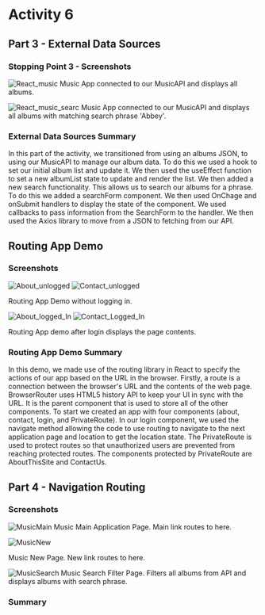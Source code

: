 # Activity 6

## Part 3 - External Data Sources

### Stopping Point 3 - Screenshots
![React_music](ReactMusicAllAlbums.png)
Music App connected to our MusicAPI and displays all albums.

![React_music_searc](ReactAlbumSearch.png)
Music App connected to our MusicAPI and displays all albums with matching search phrase 'Abbey'.


### External Data Sources Summary
  In this part of the activity, we transitioned from using an albums JSON, to using our MusicAPI to manage our album data. To do this we used a hook to set our initial album list and update it. We then used the useEffect function to set a new albumList state to update and render the list. We then added a new search functionality. This allows us to search our albums for a phrase.  To do this we added a searchForm component. We then used OnChage and onSubmit handlers to display the state of the component. We used callbacks to pass information from the SearchForm to the handler. We then used the Axios library to move from a JSON to fetching from our API.

## Routing App Demo 
### Screenshots
![About_unlogged](AboutUnloggedIn.png) ![Contact_unlogged](ContactUnloggedIn.png)


Routing App Demo without logging in. 


![About_logged_In](AboutLoggedIn.png) ![Contact_Logged_In](ContactLoggedIn.png)


Routing App demo after login displays the page contents.

### Routing App Demo Summary
  In this demo, we made use of the routing library in React to specify the actions of our app based on the URL in the browser. Firstly, a route is a connection between the browser's URL and the contents of the web page. BrowserRouter uses HTML5 history API to keep your UI in sync with the URL. It is the parent component that is used to store all of the other components. To start we created an app with four components (about, contact, login, and PrivateRoute). In our login component, we used the navigate method allowing the code to use routing to navigate to the next application page and location to get the location state. The PrivateRoute is used to protect routes so that unauthorized users are prevented from reaching protected routes. The components protected by PrivateRoute are AboutThisSite and ContactUs.

## Part 4 - Navigation Routing
### Screenshots
![MusicMain](MusicMain.png)
Music Main Application Page. Main link routes to here.

![MusicNew](MusicNew.png)

Music New Page. New link routes to here.


![MusicSearch](MusicSearch.png)
Music Search Filter Page. Filters all albums from API and displays albums with search phrase.
### Summary
